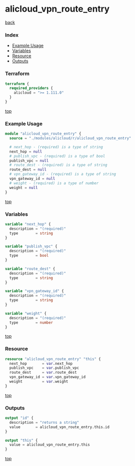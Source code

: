 # alicloud_vpn_route_entry

[back](../alicloud.md)

### Index

- [Example Usage](#example-usage)
- [Variables](#variables)
- [Resource](#resource)
- [Outputs](#outputs)

### Terraform

```terraform
terraform {
  required_providers {
    alicloud = ">= 1.111.0"
  }
}
```

[top](#index)

### Example Usage

```terraform
module "alicloud_vpn_route_entry" {
  source = "./modules/alicloud/r/alicloud_vpn_route_entry"

  # next_hop - (required) is a type of string
  next_hop = null
  # publish_vpc - (required) is a type of bool
  publish_vpc = null
  # route_dest - (required) is a type of string
  route_dest = null
  # vpn_gateway_id - (required) is a type of string
  vpn_gateway_id = null
  # weight - (required) is a type of number
  weight = null
}
```

[top](#index)

### Variables

```terraform
variable "next_hop" {
  description = "(required)"
  type        = string
}

variable "publish_vpc" {
  description = "(required)"
  type        = bool
}

variable "route_dest" {
  description = "(required)"
  type        = string
}

variable "vpn_gateway_id" {
  description = "(required)"
  type        = string
}

variable "weight" {
  description = "(required)"
  type        = number
}
```

[top](#index)

### Resource

```terraform
resource "alicloud_vpn_route_entry" "this" {
  next_hop       = var.next_hop
  publish_vpc    = var.publish_vpc
  route_dest     = var.route_dest
  vpn_gateway_id = var.vpn_gateway_id
  weight         = var.weight
}
```

[top](#index)

### Outputs

```terraform
output "id" {
  description = "returns a string"
  value       = alicloud_vpn_route_entry.this.id
}

output "this" {
  value = alicloud_vpn_route_entry.this
}
```

[top](#index)